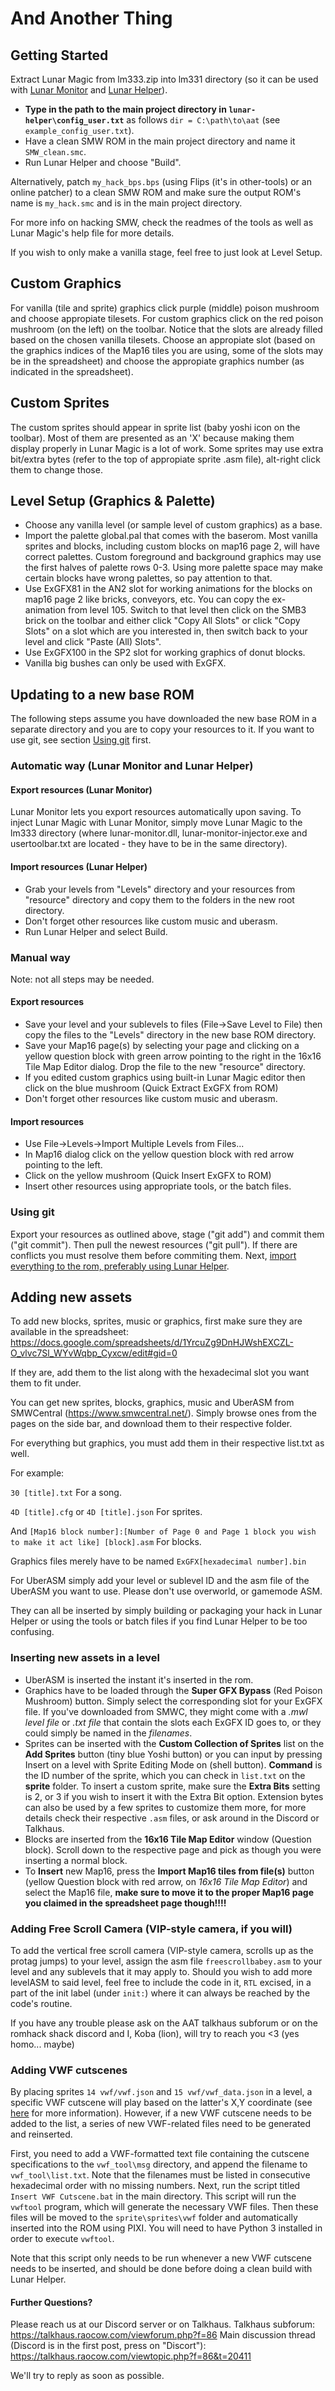 # And Another Thing

## Getting Started

Extract Lunar Magic from lm333.zip into lm331 directory (so it can be used with [Lunar Monitor](#export-resources-lunar-monitor) and [Lunar Helper](#import-resources-lunar-helper)).

- **Type in the path to the main project directory in `lunar-helper\config_user.txt`** as follows `dir = C:\path\to\aat` (see `example_config_user.txt`).
- Have a clean SMW ROM in the main project directory and name it ``SMW_clean.smc``.
- Run Lunar Helper and choose "Build".

Alternatively, patch `my_hack_bps.bps` (using Flips (it's in other-tools) or an online patcher) to a clean SMW ROM and make sure the output ROM's name is `my_hack.smc` and is in the main project directory.

For more info on hacking SMW, check the readmes of the tools as well as Lunar Magic's help file for more details.

If you wish to only make a vanilla stage, feel free to just look at Level Setup.

## Custom Graphics

For vanilla (tile and sprite) graphics click purple (middle) poison mushroom and choose appropiate tilesets.
For custom graphics click on the red poison mushroom (on the left) on the toolbar. Notice that the slots are already filled based on the chosen vanilla tilesets. Choose an appropiate slot (based on the graphics indices of the Map16 tiles you are using, some of the slots may be in the spreadsheet) and choose the appropiate graphics number (as indicated in the spreadsheet).

## Custom Sprites

The custom sprites should appear in sprite list (baby yoshi icon on the toolbar). Most of them are presented as an 'X' because making them display properly in Lunar Magic is a lot of work. Some sprites may use extra bit/extra bytes (refer to the top of appropiate sprite .asm file), alt-right click them to change those.

## Level Setup (Graphics & Palette)
- Choose any vanilla level (or sample level of custom graphics) as a base.
- Import the palette global.pal that comes with the baserom. Most vanilla sprites and blocks, including custom blocks on map16 page 2, will have correct palettes. Custom foreground and background graphics may use the first halves of palette rows 0-3. Using more palette space may make certain blocks have wrong palettes, so pay attention to that.
- Use ExGFX81 in the AN2 slot for working animations for the blocks on map16 page 2 like bricks, conveyors, etc. You can copy the ex-animation from level 105. Switch to that level then click on the SMB3 brick on the toolbar and either click "Copy All Slots" or click "Copy Slots" on a slot which are you interested in, then switch back to your level and click "Paste (All) Slots".
- Use ExGFX100 in the SP2 slot for working graphics of donut blocks.
- Vanilla big bushes can only be used with ExGFX.

## Updating to a new base ROM

The following steps assume you have downloaded the new base ROM in a separate directory and you are to copy your resources to it. If you want to use git, see section [Using git](#using-git) first.

### Automatic way (Lunar Monitor and Lunar Helper)

#### Export resources (Lunar Monitor)

Lunar Monitor lets you export resources automatically upon saving.
To inject Lunar Magic with Lunar Monitor, simply move Lunar Magic to the lm333 directory (where lunar-monitor.dll, lunar-monitor-injector.exe and usertoolbar.txt are located - they have to be in the same directory).

#### Import resources (Lunar Helper)

- Grab your levels from "Levels" directory and your resources from "resource" directory and copy them to the folders in the new root directory.
- Don't forget other resources like custom music and uberasm.
- Run Lunar Helper and select Build.

### Manual way

Note: not all steps may be needed.

#### Export resources

- Save your level and your sublevels to files (File->Save Level to File) then copy the files to the "Levels" directory in the new base ROM directory.
- Save your Map16 page(s) by selecting your page and clicking on a yellow question block with green arrow pointing to the right in the 16x16 Tile Map Editor dialog. Drop the file to the new "resource" directory.
- If you edited custom graphics using built-in Lunar Magic editor then click on the blue mushroom (Quick Extract ExGFX from ROM)
- Don't forget other resources like custom music and uberasm.

#### Import resources

- Use File->Levels->Import Multiple Levels from Files...
- In Map16 dialog click on the yellow question block with red arrow pointing to the left.
- Click on the yellow mushroom (Quick Insert ExGFX to ROM)
- Insert other resources using appropriate tools, or the batch files.

### Using git

Export your resources as outlined above, stage ("git add") and commit them ("git commit"). Then pull the newest resources ("git pull"). If there are conflicts you must resolve them before commiting them. Next, [import everything to the rom, preferably using Lunar Helper](#import-resources-lunar-helper).

## Adding new assets

To add new blocks, sprites, music or graphics, first make sure they are available in the spreadsheet:
https://docs.google.com/spreadsheets/d/1YrcuZg9DnHJWshEXCZL-O_vlvc7Sl_WYvWqbp_Cyxcw/edit#gid=0

If they are, add them to the list along with the hexadecimal slot you want them to fit under.

You can get new sprites, blocks, graphics, music and UberASM from SMWCentral (https://www.smwcentral.net/).
Simply browse ones from the pages on the side bar, and download them to their respective folder.

For everything but graphics, you must add them in their respective list.txt as well.

For example:

`30 [title].txt`
For a song.

`4D [title].cfg`
or `4D [title].json`
For sprites.

And
`[Map16 block number]:[Number of Page 0 and Page 1 block you wish to make it act like] [block].asm`
For blocks.

Graphics files merely have to be named
`ExGFX[hexadecimal number].bin`

For UberASM simply add your level or sublevel ID and the asm file of the UberASM you want to use.
Please don't use overworld, or gamemode ASM.

They can all be inserted by simply building or packaging your hack in Lunar Helper or using the tools or batch files if you find Lunar Helper to be too confusing.

### Inserting new assets in a level

- UberASM is inserted the instant it's inserted in the rom.
- Graphics have to be loaded through the **Super GFX Bypass** (Red Poison Mushroom) button. Simply select the corresponding slot for your ExGFX file. If you've downloaded from SMWC, they might come with a *.mwl level file* or *.txt file* that contain the slots each ExGFX ID goes to, or they could simply be named in the *filenames*.
- Sprites can be inserted with the **Custom Collection of Sprites** list on the **Add Sprites** button (tiny blue Yoshi button) or you can input by pressing Insert on a level with Sprite Editing Mode on (shell button). **Command** is the ID number of the sprite, which you can check in `list.txt` on the **sprite** folder. To insert a custom sprite, make sure the **Extra Bits** setting is 2, or 3 if you wish to insert it with the Extra Bit option. Extension bytes can also be used by a few sprites to customize them more, for more details check their respective `.asm` files, or ask around in the Discord or Talkhaus.
- Blocks are inserted from the **16x16 Tile Map Editor** window (Question block). Scroll down to the respective page and pick as though you were inserting a normal block.
- To **Insert** new Map16, press the **Import Map16 tiles from file(s)** button (yellow Question block with red arrow, on *16x16 Tile Map Editor*) and select the Map16 file, **make sure to move it to the proper Map16 page you claimed in the spreadsheet page though!!!!**

### Adding Free Scroll Camera (VIP-style camera, if you will)

To add the vertical free scroll camera (VIP-style camera, scrolls up as the protag jumps) to your level, assign the asm file `freescrollbabey.asm` to your level and any sublevels that it may apply to. Should you wish to add more levelASM to said level, feel free to include the code in it, `RTL` excised, in a part of the init label (under `init:`) where it can always be reached by the code's routine.

If you have any trouble please ask on the AAT talkhaus subforum or on the romhack shack discord and I, Koba (lion), will try to reach you <3 (yes homo... maybe)

### Adding VWF cutscenes

By placing sprites `14 vwf/vwf.json` and `15 vwf/vwf_data.json` in a level, a specific VWF cutscene will play based on the latter's X,Y coordinate (see [here](https://github.com/TheLX5/VWF-Cutscene-Tool/wiki/Basic-usage) for more information). However, if a new VWF cutscene needs to be added to the list, a series of new VWF-related files need to be generated and reinserted.

First, you need to add a VWF-formatted text file containing the cutscene specifications to the `vwf_tool\msg` directory, and append the filename to `vwf_tool\list.txt`. Note that the filenames must be listed in consecutive hexadecimal order with no missing numbers. Next, run the script titled `Insert VWF Cutscene.bat` in the main directory. This script will run the `vwftool` program, which will generate the necessary VWF files. Then these files will be moved to the `sprite\sprites\vwf` folder and automatically inserted into the ROM using PIXI. You will need to have Python 3 installed in order to execute `vwftool`.

Note that this script only needs to be run whenever a new VWF cutscene needs to be inserted, and should be done before doing a clean build with Lunar Helper.

#### Further Questions?

Please reach us at our Discord server or on Talkhaus.
Talkhaus subforum: https://talkhaus.raocow.com/viewforum.php?f=86
Main discussion thread (Discord is in the first post, press on "Discort"): https://talkhaus.raocow.com/viewtopic.php?f=86&t=20411

We'll try to reply as soon as possible.